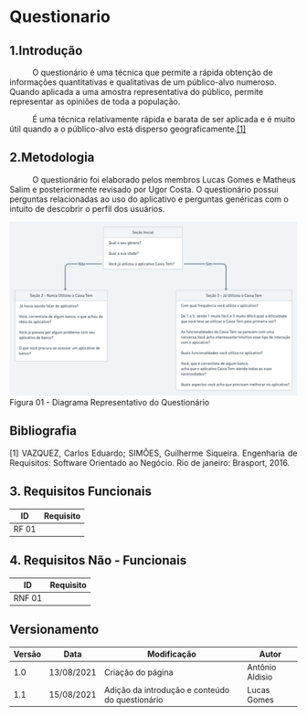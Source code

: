 # Questionario
## 1.Introdução

<p style="text-indent: 40px; align="justify"> O questionário é uma técnica que permite a rápida obtenção de informações quantitativas e qualitativas de um público-alvo numeroso. Quando aplicada a uma amostra representativa do público, permite representar as opiniões de toda a população.</p>
<p style="text-indent: 40px; align="justify">É uma técnica relativamente rápida e barata de ser aplicada e é muito útil quando a o público-alvo está disperso geograficamente.<a href="#Bibliografia">[1]</a><br></p>

## 2.Metodologia

<p style="text-indent: 40px; align="justify">O questionário foi elaborado pelos membros Lucas Gomes e Matheus Salim e posteriormente revisado por Ugor Costa. O questionário possui perguntas relacionadas ao uso do aplicativo e perguntas genéricas com o intuito de descobrir o perfil dos usuários.</p>

<img  src="../../assets/imgs/diagramaQuestionario.png" alt="diagramaQuestionario">
<figcaption>Figura 01 - Diagrama Representativo do Questionário</figcaption>


## Bibliografia <a id="Bibliografia"></a>
<p align = "justify"> [1] VAZQUEZ, Carlos Eduardo; SIMÕES, Guilherme Siqueira. Engenharia de Requisitos: Software Orientado ao Negócio. Rio de janeiro: Brasport, 2016.</p>


## 3. Requisitos Funcionais

| ID | Requisito | 
|--|--|
| RF 01 |  | 

## 4. Requisitos Não - Funcionais
| ID | Requisito | 
|--|--|
| RNF 01 |  | 


## Versionamento

<center>

| Versão | Data | Modificação | Autor |
|--|--|--|--|
| 1.0 | 13/08/2021 | Criação do página | Antônio Aldisio |
| 1.1 | 15/08/2021 | Adição da introdução e conteúdo do questionário | Lucas Gomes |


</center>